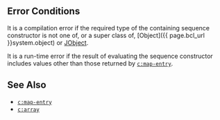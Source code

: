 
## Error Conditions

It is a compilation error if the required type of the containing sequence constructor is not one of, or a super class of, [Object]({{ page.bcl_url }}system.object) or [JObject](https://www.newtonsoft.com/json/help/html/T_Newtonsoft_Json_Linq_JObject.htm).

It is a run-time error if the result of evaluating the sequence constructor includes values other than those returned by [`c:map-entry`](map-entry.html).

## See Also

- [`c:map-entry`](map-entry.html)
- [`c:array`](array.html)
